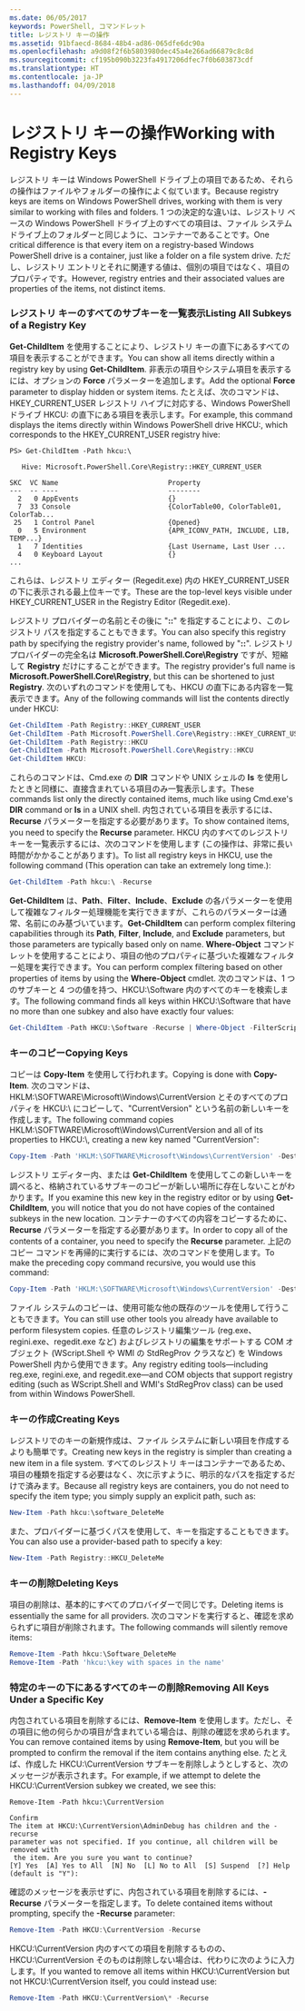 ```yaml
---
ms.date: 06/05/2017
keywords: PowerShell, コマンドレット
title: レジストリ キーの操作
ms.assetid: 91bfaecd-8684-48b4-ad86-065dfe6dc90a
ms.openlocfilehash: a9d08f2f6b5803980dec45a4e266ad66879c8c8d
ms.sourcegitcommit: cf195b090b3223fa4917206dfec7f0b603873cdf
ms.translationtype: HT
ms.contentlocale: ja-JP
ms.lasthandoff: 04/09/2018
---
```

# <a name="working-with-registry-keys"></a><span data-ttu-id="b262b-103">レジストリ キーの操作</span><span class="sxs-lookup"><span data-stu-id="b262b-103">Working with Registry Keys</span></span>

<span data-ttu-id="b262b-104">レジストリ キーは Windows PowerShell ドライブ上の項目であるため、それらの操作はファイルやフォルダーの操作によく似ています。</span><span class="sxs-lookup"><span data-stu-id="b262b-104">Because registry keys are items on Windows PowerShell drives, working with them is very similar to working with files and folders.</span></span> <span data-ttu-id="b262b-105">1 つの決定的な違いは、レジストリ ベースの Windows PowerShell ドライブ上のすべての項目は、ファイル システム ドライブ上のフォルダーと同じように、コンテナーであることです。</span><span class="sxs-lookup"><span data-stu-id="b262b-105">One critical difference is that every item on a registry-based Windows PowerShell drive is a container, just like a folder on a file system drive.</span></span> <span data-ttu-id="b262b-106">ただし、レジストリ エントリとそれに関連する値は、個別の項目ではなく、項目のプロパティです。</span><span class="sxs-lookup"><span data-stu-id="b262b-106">However, registry entries and their associated values are properties of the items, not distinct items.</span></span>

### <a name="listing-all-subkeys-of-a-registry-key"></a><span data-ttu-id="b262b-107">レジストリ キーのすべてのサブキーを一覧表示</span><span class="sxs-lookup"><span data-stu-id="b262b-107">Listing All Subkeys of a Registry Key</span></span>

<span data-ttu-id="b262b-108">**Get-ChildItem** を使用することにより、レジストリ キーの直下にあるすべての項目を表示することができます。</span><span class="sxs-lookup"><span data-stu-id="b262b-108">You can show all items directly within a registry key by using **Get-ChildItem**.</span></span> <span data-ttu-id="b262b-109">非表示の項目やシステム項目を表示するには、オプションの **Force** パラメーターを追加します。</span><span class="sxs-lookup"><span data-stu-id="b262b-109">Add the optional **Force** parameter to display hidden or system items.</span></span> <span data-ttu-id="b262b-110">たとえば、次のコマンドは、HKEY_CURRENT_USER レジストリ ハイブに対応する、Windows PowerShell ドライブ HKCU: の直下にある項目を表示します。</span><span class="sxs-lookup"><span data-stu-id="b262b-110">For example, this command displays the items directly within Windows PowerShell drive HKCU:, which corresponds to the HKEY_CURRENT_USER registry hive:</span></span>

```
PS> Get-ChildItem -Path hkcu:\

   Hive: Microsoft.PowerShell.Core\Registry::HKEY_CURRENT_USER

SKC  VC Name                           Property
---  -- ----                           --------
  2   0 AppEvents                      {}
  7  33 Console                        {ColorTable00, ColorTable01, ColorTab...
 25   1 Control Panel                  {Opened}
  0   5 Environment                    {APR_ICONV_PATH, INCLUDE, LIB, TEMP...}
  1   7 Identities                     {Last Username, Last User ...
  4   0 Keyboard Layout                {}
...
```

<span data-ttu-id="b262b-111">これらは、レジストリ エディター (Regedit.exe) 内の HKEY_CURRENT_USER の下に表示される最上位キーです。</span><span class="sxs-lookup"><span data-stu-id="b262b-111">These are the top-level keys visible under HKEY_CURRENT_USER in the Registry Editor (Regedit.exe).</span></span>

<span data-ttu-id="b262b-112">レジストリ プロバイダーの名前とその後に "**::**" を指定することにより、このレジストリ パスを指定することもできます。</span><span class="sxs-lookup"><span data-stu-id="b262b-112">You can also specify this registry path by specifying the registry provider's name, followed by "**::**".</span></span> <span data-ttu-id="b262b-113">レジストリ プロバイダーの完全名は **Microsoft.PowerShell.Core\\Registry** ですが、短縮して **Registry** だけにすることができます。</span><span class="sxs-lookup"><span data-stu-id="b262b-113">The registry provider's full name is **Microsoft.PowerShell.Core\\Registry**, but this can be shortened to just **Registry**.</span></span> <span data-ttu-id="b262b-114">次のいずれのコマンドを使用しても、HKCU の直下にある内容を一覧表示できます。</span><span class="sxs-lookup"><span data-stu-id="b262b-114">Any of the following commands will list the contents directly under HKCU:</span></span>

```powershell
Get-ChildItem -Path Registry::HKEY_CURRENT_USER
Get-ChildItem -Path Microsoft.PowerShell.Core\Registry::HKEY_CURRENT_USER
Get-ChildItem -Path Registry::HKCU
Get-ChildItem -Path Microsoft.PowerShell.Core\Registry::HKCU
Get-ChildItem HKCU:
```

<span data-ttu-id="b262b-115">これらのコマンドは、Cmd.exe の **DIR** コマンドや UNIX シェルの **ls** を使用したときと同様に、直接含まれている項目のみ一覧表示します。</span><span class="sxs-lookup"><span data-stu-id="b262b-115">These commands list only the directly contained items, much like using Cmd.exe's **DIR** command or **ls** in a UNIX shell.</span></span> <span data-ttu-id="b262b-116">内包されている項目を表示するには、**Recurse** パラメーターを指定する必要があります。</span><span class="sxs-lookup"><span data-stu-id="b262b-116">To show contained items, you need to specify the **Recurse** parameter.</span></span> <span data-ttu-id="b262b-117">HKCU 内のすべてのレジストリ キーを一覧表示するには、次のコマンドを使用します (この操作は、非常に長い時間がかかることがあります)。</span><span class="sxs-lookup"><span data-stu-id="b262b-117">To list all registry keys in HKCU, use the following command (This operation can take an extremely long time.):</span></span>

```powershell
Get-ChildItem -Path hkcu:\ -Recurse
```

<span data-ttu-id="b262b-118">**Get-ChildItem** は、**Path**、**Filter**、**Include**、**Exclude** の各パラメーターを使用して複雑なフィルター処理機能を実行できますが、これらのパラメーターは通常、名前にのみ基づいています。</span><span class="sxs-lookup"><span data-stu-id="b262b-118">**Get-ChildItem** can perform complex filtering capabilities through its **Path**, **Filter**, **Include**, and **Exclude** parameters, but those parameters are typically based only on name.</span></span> <span data-ttu-id="b262b-119">**Where-Object** コマンドレットを使用することにより、項目の他のプロパティに基づいた複雑なフィルター処理を実行できます。</span><span class="sxs-lookup"><span data-stu-id="b262b-119">You can perform complex filtering based on other properties of items by using the **Where-Object** cmdlet.</span></span> <span data-ttu-id="b262b-120">次のコマンドは、1 つのサブキーと 4 つの値を持つ、HKCU:\\Software 内のすべてのキーを検索します。</span><span class="sxs-lookup"><span data-stu-id="b262b-120">The following command finds all keys within HKCU:\\Software that have no more than one subkey and also have exactly four values:</span></span>

```powershell
Get-ChildItem -Path HKCU:\Software -Recurse | Where-Object -FilterScript {($_.SubKeyCount -le 1) -and ($_.ValueCount -eq 4) }
```

### <a name="copying-keys"></a><span data-ttu-id="b262b-121">キーのコピー</span><span class="sxs-lookup"><span data-stu-id="b262b-121">Copying Keys</span></span>

<span data-ttu-id="b262b-122">コピーは **Copy-Item** を使用して行われます。</span><span class="sxs-lookup"><span data-stu-id="b262b-122">Copying is done with **Copy-Item**.</span></span> <span data-ttu-id="b262b-123">次のコマンドは、HKLM:\\SOFTWARE\\Microsoft\\Windows\\CurrentVersion とそのすべてのプロパティを HKCU:\\ にコピーして、"CurrentVersion" という名前の新しいキーを作成します。</span><span class="sxs-lookup"><span data-stu-id="b262b-123">The following command copies HKLM:\\SOFTWARE\\Microsoft\\Windows\\CurrentVersion and all of its properties to HKCU:\\, creating a new key named "CurrentVersion":</span></span>

```powershell
Copy-Item -Path 'HKLM:\SOFTWARE\Microsoft\Windows\CurrentVersion' -Destination hkcu:
```

<span data-ttu-id="b262b-124">レジストリ エディター内、または **Get-ChildItem** を使用してこの新しいキーを調べると、格納されているサブキーのコピーが新しい場所に存在しないことがわかります。</span><span class="sxs-lookup"><span data-stu-id="b262b-124">If you examine this new key in the registry editor or by using **Get-ChildItem**, you will notice that you do not have copies of the contained subkeys in the new location.</span></span> <span data-ttu-id="b262b-125">コンテナーのすべての内容をコピーするために、**Recurse** パラメーターを指定する必要があります。</span><span class="sxs-lookup"><span data-stu-id="b262b-125">In order to copy all of the contents of a container, you need to specify the **Recurse** parameter.</span></span> <span data-ttu-id="b262b-126">上記のコピー コマンドを再帰的に実行するには、次のコマンドを使用します。</span><span class="sxs-lookup"><span data-stu-id="b262b-126">To make the preceding copy command recursive, you would use this command:</span></span>

```powershell
Copy-Item -Path 'HKLM:\SOFTWARE\Microsoft\Windows\CurrentVersion' -Destination hkcu: -Recurse
```

<span data-ttu-id="b262b-127">ファイル システムのコピーは、使用可能な他の既存のツールを使用して行うこともできます。</span><span class="sxs-lookup"><span data-stu-id="b262b-127">You can still use other tools you already have available to perform filesystem copies.</span></span> <span data-ttu-id="b262b-128">任意のレジストリ編集ツール (reg.exe、regini.exe、regedit.exe など) およびレジストリの編集をサポートする COM オブジェクト (WScript.Shell や WMI の StdRegProv クラスなど) を Windows PowerShell 内から使用できます。</span><span class="sxs-lookup"><span data-stu-id="b262b-128">Any registry editing tools—including reg.exe, regini.exe, and regedit.exe—and COM objects that support registry editing (such as WScript.Shell and WMI's StdRegProv class) can be used from within Windows PowerShell.</span></span>

### <a name="creating-keys"></a><span data-ttu-id="b262b-129">キーの作成</span><span class="sxs-lookup"><span data-stu-id="b262b-129">Creating Keys</span></span>

<span data-ttu-id="b262b-130">レジストリでのキーの新規作成は、ファイル システムに新しい項目を作成するよりも簡単です。</span><span class="sxs-lookup"><span data-stu-id="b262b-130">Creating new keys in the registry is simpler than creating a new item in a file system.</span></span> <span data-ttu-id="b262b-131">すべてのレジストリ キーはコンテナーであるため、項目の種類を指定する必要はなく、次に示すように、明示的なパスを指定するだけで済みます。</span><span class="sxs-lookup"><span data-stu-id="b262b-131">Because all registry keys are containers, you do not need to specify the item type; you simply supply an explicit path, such as:</span></span>

```powershell
New-Item -Path hkcu:\software_DeleteMe
```

<span data-ttu-id="b262b-132">また、プロバイダーに基づくパスを使用して、キーを指定することもできます。</span><span class="sxs-lookup"><span data-stu-id="b262b-132">You can also use a provider-based path to specify a key:</span></span>

```powershell
New-Item -Path Registry::HKCU_DeleteMe
```

### <a name="deleting-keys"></a><span data-ttu-id="b262b-133">キーの削除</span><span class="sxs-lookup"><span data-stu-id="b262b-133">Deleting Keys</span></span>

<span data-ttu-id="b262b-134">項目の削除は、基本的にすべてのプロバイダーで同じです。</span><span class="sxs-lookup"><span data-stu-id="b262b-134">Deleting items is essentially the same for all providers.</span></span> <span data-ttu-id="b262b-135">次のコマンドを実行すると、確認を求められずに項目が削除されます。</span><span class="sxs-lookup"><span data-stu-id="b262b-135">The following commands will silently remove items:</span></span>

```powershell
Remove-Item -Path hkcu:\Software_DeleteMe
Remove-Item -Path 'hkcu:\key with spaces in the name'
```

### <a name="removing-all-keys-under-a-specific-key"></a><span data-ttu-id="b262b-136">特定のキーの下にあるすべてのキーの削除</span><span class="sxs-lookup"><span data-stu-id="b262b-136">Removing All Keys Under a Specific Key</span></span>

<span data-ttu-id="b262b-137">内包されている項目を削除するには、**Remove-Item** を使用します。ただし、その項目に他の何らかの項目が含まれている場合は、削除の確認を求められます。</span><span class="sxs-lookup"><span data-stu-id="b262b-137">You can remove contained items by using **Remove-Item**, but you will be prompted to confirm the removal if the item contains anything else.</span></span> <span data-ttu-id="b262b-138">たとえば、作成した HKCU:\\CurrentVersion サブキーを削除しようとしすると、次のメッセージが表示されます。</span><span class="sxs-lookup"><span data-stu-id="b262b-138">For example, if we attempt to delete the HKCU:\\CurrentVersion subkey we created, we see this:</span></span>

```
Remove-Item -Path hkcu:\CurrentVersion

Confirm
The item at HKCU:\CurrentVersion\AdminDebug has children and the -recurse
parameter was not specified. If you continue, all children will be removed with
 the item. Are you sure you want to continue?
[Y] Yes  [A] Yes to All  [N] No  [L] No to All  [S] Suspend  [?] Help
(default is "Y"):
```

<span data-ttu-id="b262b-139">確認のメッセージを表示せずに、内包されている項目を削除するには、**-Recurse** パラメーターを指定します。</span><span class="sxs-lookup"><span data-stu-id="b262b-139">To delete contained items without prompting, specify the **-Recurse** parameter:</span></span>

```powershell
Remove-Item -Path HKCU:\CurrentVersion -Recurse
```

<span data-ttu-id="b262b-140">HKCU:\\CurrentVersion 内のすべての項目を削除するものの、HKCU:\\CurrentVersion そのものは削除しない場合は、代わりに次のように入力します。</span><span class="sxs-lookup"><span data-stu-id="b262b-140">If you wanted to remove all items within HKCU:\\CurrentVersion but not HKCU:\\CurrentVersion itself, you could instead use:</span></span>

```powershell
Remove-Item -Path HKCU:\CurrentVersion\* -Recurse
```
